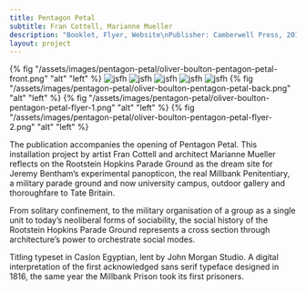 ```yaml
---
title: Pentagon Petal
subtitle: Fran Cottell, Marianne Mueller
description: "Booklet, Flyer, Website\nPublisher: Camberwell Press, 2016\nDesign: Oliver Boulton, Samuel Jones\nEdition of 1000, 16pp.\nOffset, loop stitched, 165 × 225mm\nISBN: 978-1-90897-51-7"
layout: project
---
```

{% fig "/assets/images/pentagon-petal/oliver-boulton-pentagon-petal-front.png" "alt" "left" %}
![jsfh](/assets/images/pentagon-petal/oliver-boulton-pentagon-petal-1.png)
![jsfh](/assets/images/pentagon-petal/oliver-boulton-pentagon-petal-2.png)
![jsfh](/assets/images/pentagon-petal/oliver-boulton-pentagon-petal-3.png)
![jsfh](/assets/images/pentagon-petal/oliver-boulton-pentagon-petal-4.png)
![jsfh](/assets/images/pentagon-petal/oliver-boulton-pentagon-petal-5.png)
{% fig "/assets/images/pentagon-petal/oliver-boulton-pentagon-petal-back.png" "alt" "left" %}
{% fig "/assets/images/pentagon-petal/oliver-boulton-pentagon-petal-flyer-1.png" "alt" "left" %}
{% fig "/assets/images/pentagon-petal/oliver-boulton-pentagon-petal-flyer-2.png" "alt" "left" %}

The publication accompanies the opening of Pentagon Petal. This installation project by artist Fran Cottell and architect Marianne Mueller reflects on the Rootstein Hopkins Parade Ground as the dream site for Jeremy Bentham’s experimental panopticon, the real Millbank Penitentiary, a military parade ground and now university campus, outdoor gallery and thoroughfare to Tate Britain.

From solitary confinement, to the military organisation of a group as a single unit to today’s neoliberal forms of sociability, the social history of the Rootstein Hopkins Parade Ground represents a cross section through architecture’s power to orchestrate social modes.

Titling typeset in Caslon Egyptian, lent by John Morgan Studio. A digital interpretation of the first acknowledged sans serif typeface designed in 1816, the same year the Millbank Prison took its first prisoners.